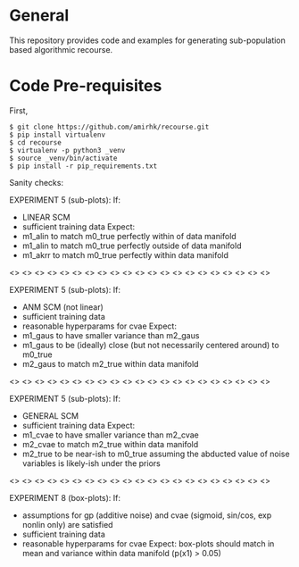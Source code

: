 # General

This repository provides code and examples for generating sub-population based algorithmic recourse.

# Code Pre-requisites

First,
```console
$ git clone https://github.com/amirhk/recourse.git
$ pip install virtualenv
$ cd recourse
$ virtualenv -p python3 _venv
$ source _venv/bin/activate
$ pip install -r pip_requirements.txt
```



Sanity checks:

EXPERIMENT 5 (sub-plots):
If:
* LINEAR SCM
* sufficient training data
Expect:
* m1_alin to match m0_true perfectly within of data manifold
* m1_alin to match m0_true perfectly outside of data manifold
* m1_akrr to match m0_true perfectly within data manifold

<> <> <> <> <> <> <> <> <> <> <> <> <> <> <> <> <> <> <> <> <>

EXPERIMENT 5 (sub-plots):
If:
* ANM SCM (not linear)
* sufficient training data
* reasonable hyperparams for cvae
Expect:
* m1_gaus to have smaller variance than m2_gaus
* m1_gaus to be (ideally) close (but not necessarily centered around) to m0_true
* m2_gaus to match m2_true within data manifold

<> <> <> <> <> <> <> <> <> <> <> <> <> <> <> <> <> <> <> <> <>

EXPERIMENT 5 (sub-plots):
If:
* GENERAL SCM
* sufficient training data
Expect:
* m1_cvae to have smaller variance than m2_cvae
* m2_cvae to match m2_true within data manifold
* m2_true to be near-ish to m0_true assuming the abducted value of noise variables is likely-ish under the priors

<> <> <> <> <> <> <> <> <> <> <> <> <> <> <> <> <> <> <> <> <>

EXPERIMENT 8 (box-plots):
If:
* assumptions for gp (additive noise) and cvae (sigmoid, sin/cos, exp nonlin only) are satisfied
* sufficient training data
* reasonable hyperparams for cvae
Expect: box-plots should match in mean and variance within data manifold (p(x1) > 0.05)

